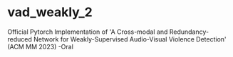 # vad_weakly_2
Official Pytorch Implementation of 'A Cross-modal and Redundancy-reduced Network for Weakly-Supervised Audio-Visual Violence Detection' (ACM MM 2023) -Oral

